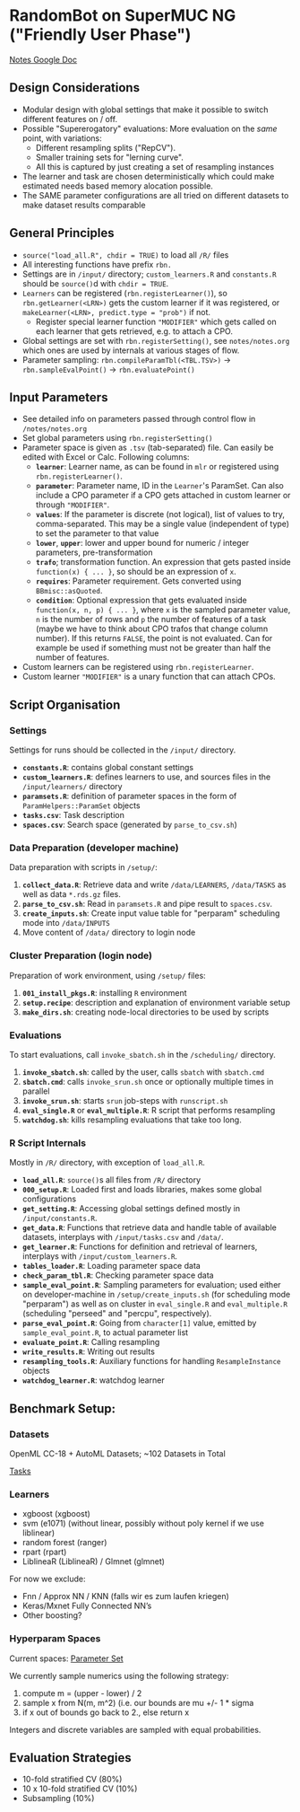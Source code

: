 # RandomBot on SuperMUC NG ("Friendly User Phase")

[Notes Google Doc](https://docs.google.com/document/d/1Oe4V_GlDcDLQnzsix0yu6VBfpce9bzuquH3sZEOQZBE/edit?usp=sharing)

## Design Considerations

- Modular design with global settings that make it possible to switch different features on / off.
- Possible "Supererogatory" evaluations: More evaluation on the *same* point, with variations:
  - Different resampling splits ("RepCV").
  - Smaller training sets for "lerning curve".
  - All this is captured by just creating a set of resampling instances
- The learner and task are chosen deterministically which could make estimated needs based memory alocation possible.
- The SAME parameter configurations are all tried on different datasets to make dataset results comparable

## General Principles

- `source("load_all.R", chdir = TRUE)` to load all `/R/` files
- All interesting functions have prefix `rbn.`
- Settings are in `/input/` directory; `custom_learners.R` and `constants.R` should be `source()`d with `chdir = TRUE`.
- `Learners` can be registered (`rbn.registerLearner()`), so `rbn.getLearner(<LRN>)` gets the custom learner if it was registered, or `makeLearner(<LRN>, predict.type = "prob")` if not.
  - Register special learner function `"MODIFIER"` which gets called on each learner that gets retrieved, e.g. to attach a CPO.
- Global settings are set with `rbn.registerSetting()`, see `notes/notes.org` which ones are used by internals at various stages of flow.
- Parameter sampling: `rbn.compileParamTbl(<TBL.TSV>)` -> `rbn.sampleEvalPoint()` -> `rbn.evaluatePoint()`

## Input Parameters

- See detailed info on parameters passed through control flow in `/notes/notes.org`
- Set global parameters using `rbn.registerSetting()`
- Parameter space is given as `.tsv` (tab-separated) file. Can easily be edited with Excel or Calc. Following columns:
  - **`learner`**: Learner name, as can be found in `mlr` or registered using `rbn.registerLearner()`.
  - **`parameter`**: Parameter name, ID in the `Learner`'s ParamSet. Can also include a CPO parameter if a CPO gets attached in custom learner or through `"MODIFIER"`.
  - **`values`**: If the parameter is discrete (not logical), list of values to try, comma-separated. This may be a single value (independent of type) to set the parameter to that value
  - **`lower`**, **`upper`**: lower and upper bound for numeric / integer parameters, pre-transformation
  - **`trafo`**; transformation function. An expression that gets pasted inside `function(x) { ... }`, so should be an expression of `x`.
  - **`requires`**: Parameter requirement. Gets converted using `BBmisc::asQuoted`.
  - **`condition`**: Optional expression that gets evaluated inside `function(x, n, p) { ... }`, where `x` is the sampled parameter value, `n` is the number of rows and `p` the number of features of a task (maybe we have to think about CPO trafos that change column number). If this returns `FALSE`, the point is not evaluated. Can for example be used if something must not be greater than half the number of features.
- Custom learners can be registered using `rbn.registerLearner`.
- Custom learner `"MODIFIER"` is a unary function that can attach CPOs.

## Script Organisation

### Settings
Settings for runs should be collected in the `/input/` directory.

* **`constants.R`**: contains global constant settings
* **`custom_learners.R`**: defines learners to use, and sources files in the `/input/learners/` directory
* **`paramsets.R`**: definition of parameter spaces in the form of `ParamHelpers::ParamSet` objects
* **`tasks.csv`**: Task description
* **`spaces.csv`**: Search space (generated by `parse_to_csv.sh`)

### Data Preparation (developer machine)
Data preparation with scripts in `/setup/`:

1. **`collect_data.R`**: Retrieve data and write `/data/LEARNERS`, `/data/TASKS` as well as data `*.rds.gz` files.
2. **`parse_to_csv.sh`**: Read in `paramsets.R` and pipe result to `spaces.csv`.
3. **`create_inputs.sh`**: Create input value table for "perparam" scheduling mode into `/data/INPUTS`
4. Move content of `/data/` directory to login node

### Cluster Preparation (login node)
Preparation of work environment, using `/setup/` files:

1. **`001_install_pkgs.R`**: installing `R` environment
2. **`setup.recipe`**: description and explanation of environment variable setup
3. **`make_dirs.sh`**: creating node-local directories to be used by scripts

### Evaluations
To start evaluations, call `invoke_sbatch.sh` in the `/scheduling/` directory.

1. **`invoke_sbatch.sh`**: called by the user, calls `sbatch` with `sbatch.cmd`
2. **`sbatch.cmd`**: calls `invoke_srun.sh` once or optionally multiple times in parallel
3. **`invoke_srun.sh`**: starts `srun` job-steps with `runscript.sh`
4. **`eval_single.R`** or **`eval_multiple.R`**: R script that performs resampling
5. **`watchdog.sh`**: kills resampling evaluations that take too long.

### R Script Internals
Mostly in `/R/` directory, with exception of `load_all.R`.

- **`load_all.R`**: `source()`s all files from `/R/` directory
- **`000_setup.R`**: Loaded first and loads libraries, makes some global configurations
- **`get_setting.R`**: Accessing global settings defined mostly in `/input/constants.R`.
- **`get_data.R`**: Functions that retrieve data and handle table of available datasets, interplays with `/input/tasks.csv` and `/data/`.
- **`get_learner.R`**: Functions for definition and retrieval of learners, interplays with `/input/custom_learners.R`.
- **`tables_loader.R`**: Loading parameter space data
- **`check_param_tbl.R`**: Checking parameter space data
- **`sample_eval_point.R`**: Sampling parameters for evaluation; used either on developer-machine in `/setup/create_inputs.sh` (for scheduling mode "perparam") as well as on cluster in `eval_single.R` and `eval_multiple.R` (scheduling "perseed" and "percpu", respectively).
- **`parse_eval_point.R`**: Going from `character[1]` value, emitted by `sample_eval_point.R`, to actual parameter list
- **`evaluate_point.R`**: Calling resampling
- **`write_results.R`**: Writing out results
- **`resampling_tools.R`**: Auxiliary functions for handling `ResampleInstance` objects
- **`watchdog_learner.R`**: watchdog learner


## Benchmark Setup:

### Datasets
OpenML CC-18 + AutoML Datasets; ~102 Datasets in Total

[Tasks](https://docs.google.com/spreadsheets/d/1IlcB98LZsG9y6veYivH05mN4yC8Qf2y2kB2HZHPsaMI/edit?usp=sharing)

### Learners
- xgboost (xgboost)
- svm (e1071) (without linear, possibly without poly kernel if we use liblinear)
- random forest (ranger)
- rpart (rpart)
- LiblineaR (LiblineaR) / Glmnet (glmnet)

For now we exclude:
  - Fnn / Approx NN / KNN  (falls wir es zum laufen kriegen)
  - Keras/Mxnet Fully Connected NN’s
  - Other boosting?

### Hyperparam Spaces

Current spaces: [Parameter Set](https://github.com/compstat-lmu/randombot_ng/blob/master/input/paramsets.R)

We currently sample numerics using the following strategy:
  1. compute m = (upper - lower) / 2
  2. sample x from N(m, m^2) (i.e. our bounds are mu +/- 1 * sigma
  3. if x out of bounds go back to 2., else return x

Integers and discrete variables are sampled with equal probabilities.

## Evaluation Strategies
- 10-fold stratified CV (80%)
- 10 x 10-fold stratified CV (10%)
- Subsampling (10%)


